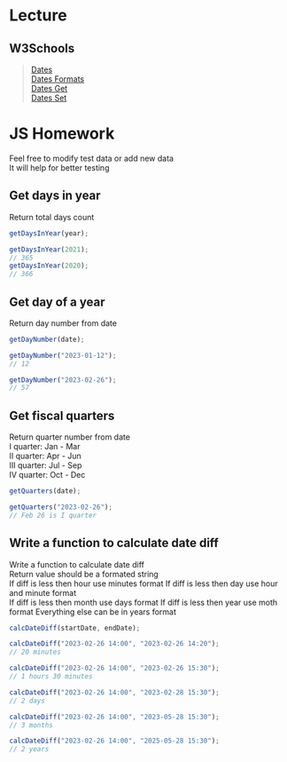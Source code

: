 # Lecture

## W3Schools

> [Dates](https://www.w3schools.com/js/js_dates.asp)  
> [Dates Formats](https://www.w3schools.com/js/js_date_formats.asp)  
> [Dates Get](https://www.w3schools.com/js/js_date_methods.asp)  
> [Dates Set](https://www.w3schools.com/js/js_date_methods_set.asp)

# JS Homework

Feel free to modify test data or add new data  
It will help for better testing

## Get days in year

Return total days count

```javascript
getDaysInYear(year);

getDaysInYear(2021);
// 365
getDaysInYear(2020);
// 366
```

## Get day of a year

Return day number from date

```javascript
getDayNumber(date);

getDayNumber("2023-01-12");
// 12

getDayNumber("2023-02-26");
// 57
```

## Get fiscal quarters

Return quarter number from date  
I quarter: Jan - Mar  
II quarter: Apr - Jun  
III quarter: Jul - Sep  
IV quarter: Oct - Dec

```javascript
getQuarters(date);

getQuarters("2023-02-26");
// Feb 26 is I quarter
```

## Write a function to calculate date diff

Write a function to calculate date diff  
Return value should be a formated string  
If diff is less then hour use minutes format
If diff is less then day use hour and minute format  
If diff is less then month use days format
If diff is less then year use moth format
Everything else can be in years format

```javascript
calcDateDiff(startDate, endDate);

calcDateDiff("2023-02-26 14:00", "2023-02-26 14:20");
// 20 minutes

calcDateDiff("2023-02-26 14:00", "2023-02-26 15:30");
// 1 hours 30 minutes

calcDateDiff("2023-02-26 14:00", "2023-02-28 15:30");
// 2 days

calcDateDiff("2023-02-26 14:00", "2023-05-28 15:30");
// 3 months

calcDateDiff("2023-02-26 14:00", "2025-05-28 15:30");
// 2 years
```
